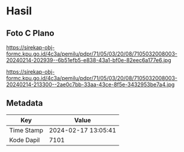 # Hasil

## Foto C Plano

https://sirekap-obj-formc.kpu.go.id/4c3a/pemilu/pdpr/71/05/03/20/08/7105032008003-20240214-202939--6b51efb5-e838-43a1-bf0e-82eec6a177e6.jpg

https://sirekap-obj-formc.kpu.go.id/4c3a/pemilu/pdpr/71/05/03/20/08/7105032008003-20240214-213300--2ae0c7bb-33aa-43ce-8f5e-3432953be7a4.jpg


## Metadata

| Key        | Value               |
| ---------- | ------------------- |
| Time Stamp | 2024-02-17 13:05:41 |
| Kode Dapil | 7101                |



